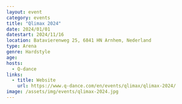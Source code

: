 ```yaml
---
layout: event
category: events
title: "Qlimax 2024"
date: 2024/01/01
datestart: 2024/11/16
location: Batavierenweg 25, 6841 HN Arnhem, Nederland
type: Arena
genre: Hardstyle
age:
hosts:
  - Q-dance
links:
  - title: Website
    url: https://www.q-dance.com/en/events/qlimax/qlimax-2024/
image: /assets/img/events/qlimax-2024.jpg
---
```

